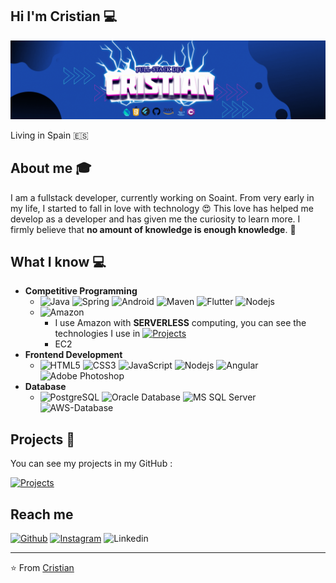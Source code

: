 ## Hi I'm Cristian :computer:

![Cristian](https://github.com/cristianbaeza0612/images_readme/blob/4846d818989544458fca84bf3a458f84b0d515e1/banner/banner.gif)

Living in Spain :es:

## About me :mortar_board:
I am a fullstack developer, currently working on Soaint. From very early in my life, I started to fall in love with technology 😍 This love has helped me develop as a developer and has given me the curiosity to learn more. I firmly believe that **no amount of knowledge is enough knowledge**. 🧠

## What I know :computer:
- **Competitive Programming**
	- ![Java](http://img.shields.io/badge/-Java-007396?style=flat-square&logo=java&logoColor=ffffff)
	![Spring](http://img.shields.io/badge/-Spring-6DB33F?style=flat-square&logo=spring&logoColor=ffffff)
	![Android](http://img.shields.io/badge/-Android-3DDC84?style=flat-square&logo=android&logoColor=ffffff)
	![Maven](http://img.shields.io/badge/-Maven-1565c0?style=flat-square&logo=apache-maven)
	![Flutter](https://img.shields.io/badge/-Flutter-black?style=flat-square&logo=flutter)
	![Nodejs](https://img.shields.io/badge/-Nodejs-black?style=flat-square&logo=Node.js)
	- ![Amazon](https://img.shields.io/badge/-AWS-black?style=flat-square&logo=amazon)
	  - I use Amazon with **SERVERLESS** computing, you can see the technologies I use in  [![Projects](https://img.shields.io/static/v1?label=Projects&message=Projects&color=blue)](https://cristianbaeza0612.github.io/projects/)
	  - EC2
- **Frontend Development**
	- ![HTML5](https://img.shields.io/badge/-HTML5-%23E44D27?style=flat-square&logo=html5&logoColor=ffffff)
	![CSS3](https://img.shields.io/badge/-CSS3-%231572B6?style=flat-square&logo=css3)
	![JavaScript](https://img.shields.io/badge/-JavaScript-%23F7DF1C?style=flat-square&logo=javascript&logoColor=000000&labelColor=%23F7DF1C&color=%23FFCE5A)
	![Nodejs](https://img.shields.io/badge/-Nodejs-black?style=flat-square&logo=Node.js)
	![Angular](https://img.shields.io/badge/-Angular-%23282C34?style=flat-square&logo=angular)
	![Adobe Photoshop](http://img.shields.io/badge/-Abode%20Photoshop-26C9FF?style=flat-square&logo=adobe-photoshop&logoColor=ffffff)
- **Database**
	- ![PostgreSQL](https://img.shields.io/badge/-PostgreSQL-336791?style=flat-square&logo=postgresql)
	![Oracle Database](http://img.shields.io/badge/-Oracle-DD0031?style=flat-square&logo=oracle)
	![MS SQL Server](http://img.shields.io/badge/-MS%20SQL%20Server-CC2927?style=flat-square&logo=microsoft-sql-server&logoColor=ffffff)
	![AWS-Database](https://img.shields.io/badge/-AWSDatabase-black?style=flat-square&logo=amazon)

## Projects :thinking:
You can see my projects in my GitHub :

[![Projects](https://img.shields.io/static/v1?label=Projects&message=Projects&color=blue)](https://cristianbaeza0612.github.io/projects/)
<Insert page>

## Reach me 
[![Github](https://img.shields.io/github/followers/cristianbaeza0612?label=Follow&style=social)](https://github.com/cristianbaeza0612)
[![Instagram](https://img.shields.io/badge/-@cristianbaezabenitez-red?style=flat-square&logo=instagram&logoColor=white&link=https://www.instagram.com/cristianbaezabenitez/)](https://www.instagram.com/cristianbaezabenitez/)
![Linkedin](https://img.shields.io/badge/-Linkedin-blue?style=flat-square&logo=linkedin&logoColor=white&link=https://www.linkedin.com/in/cristian-baeza-benitez-40a504177/)

---
⭐️ From [Cristian](https://github.com/cristianbaeza0612)

